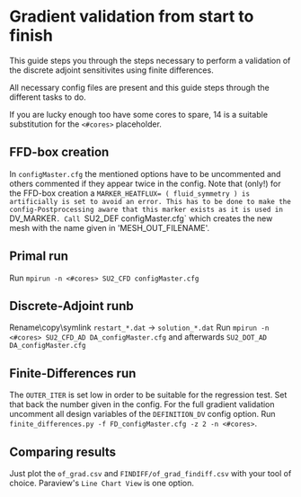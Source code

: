 # Gradient validation from start to finish

This guide steps you through the steps necessary to perform a validation of the discrete adjoint sensitivites using finite differences.

All necessary config files are present and this guide steps through the different tasks to do.

If you are lucky enough too have some cores to spare, 14 is a suitable substitution for the `<#cores>` placeholder.

## FFD-box creation
In `configMaster.cfg` the mentioned options have to be uncommented and others commented if they appear twice in the config.
Note that (only!) for the FFD-box creation a `MARKER_HEATFLUX= ( fluid_symmetry ) is artificially is set to avoid an error. This has to be done to make the config-Postprocessing aware that this marker exists as it is used in `DV_MARKER`.
Call `SU2_DEF configMaster.cfg` which creates the new mesh with the name given in 'MESH_OUT_FILENAME'.

## Primal run
Run `mpirun -n <#cores> SU2_CFD configMaster.cfg`

## Discrete-Adjoint runb
Rename\copy\symlink `restart_*.dat` -> `solution_*.dat`
Run `mpirun -n <#cores> SU2_CFD_AD DA_configMaster.cfg` and afterwards `SU2_DOT_AD DA_configMaster.cfg`

## Finite-Differences run
The `OUTER_ITER` is set low in order to be suitable for the regression test. Set that back the number given in the config.
For the full gradient validation uncomment all design variables of the `DEFINITION_DV` config option.
Run `finite_differences.py -f FD_configMaster.cfg -z 2 -n <#cores>`.

## Comparing results
Just plot the `of_grad.csv` and `FINDIFF/of_grad_findiff.csv` with your tool of choice. Paraview's `Line Chart View` is one option.